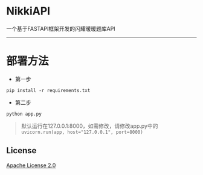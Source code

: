 # NikkiAPI
一个基于FASTAPI框架开发的闪耀暖暖题库API
***
# 部署方法
+ 第一步

`pip install -r requirements.txt`
+ 第二步

`python app.py`
> 默认运行在127.0.0.1:8000，如需修改，请修改app.py中的`uvicorn.run(app, host="127.0.0.1", port=8000)`
## License
[Apache License 2.0](https://raw.githubusercontent.com/nix18/NikkiAPI/master/LICENSE)
